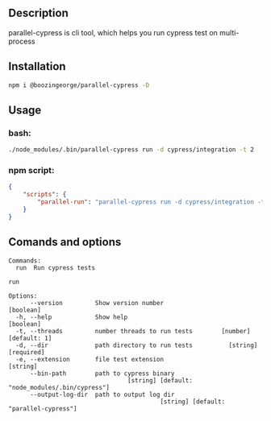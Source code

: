 ## Description
parallel-cypress is cli tool, which helps you run cypress test on multi-process

## Installation

```bash
npm i @boozingeorge/parallel-cypress -D
```

## Usage

### bash:
```bash
./node_modules/.bin/parallel-cypress run -d cypress/integration -t 2
```

### npm script:
```json
{
    "scripts": {
        "parallel-run": "parallel-cypress run -d cypress/integration -t 2"
    }
}

```

## Comands and options

```
Commands:
  run  Run cypress tests
```

```
run

Options:
      --version         Show version number                            [boolean]
  -h, --help            Show help                                      [boolean]
  -t, --threads         number threads to run tests        [number] [default: 1]
  -d, --dir             path directory to run tests          [string] [required]
  -e, --extension       file test extension                             [string]
      --bin-path        path to cypress binary
                                 [string] [default: "node_modules/.bin/cypress"]
      --output-log-dir  path to output log dir
                                          [string] [default: "parallel-cypress"]
```
